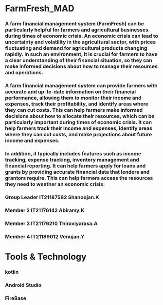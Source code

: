 # FarmFresh_MAD
### A farm financial management system (FarmFresh) can be particularly helpful for farmers and agricultural businesses during times of economic crisis. An economic crisis can lead to uncertainty and volatility in the agricultural sector, with prices fluctuating and demand for agricultural products changing rapidly. In such an environment, it is crucial for farmers to have a clear understanding of their financial situation, so they can make informed decisions about how to manage their resources and operations.
### A farm financial management system can provide farmers with accurate and up-to-date information on their financial performance, allowing them to monitor their income and expenses, track their profitability, and identify areas where they can cut costs. This can help farmers make informed decisions about how to allocate their resources, which can be particularly important during times of economic crisis. It can help farmers track their income and expenses, identify areas where they can cut costs, and make projections about future income and expenses.
### In addition, it typically includes features such as income tracking, expense tracking, inventory management and financial reporting. It can help farmers apply for loans and grants by providing accurate financial data that lenders and grantors require. This can help farmers access the resources they need to weather an economic crisis.

### Group Leader  IT21187582  Shanoojan.K
### Member 2      IT21176142  Abiramy.K
### Member 3       IT21176210  Thiraviyarasa.A
### Member 4      IT21189012  Venujan.Y

# Tools & Technology
### kotlin
### Android Studio
### FireBase 


